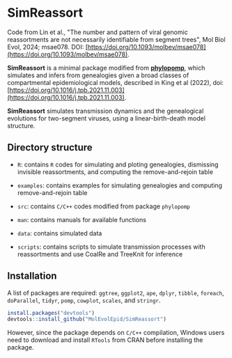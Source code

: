 # SimReassort
Code from Lin et al., "The number and pattern of viral genomic reassortments are not necessarily identifiable from segment trees", Mol Biol Evol, 2024; msae078. DOI: [https://doi.org/10.1093/molbev/msae078](https://doi.org/10.1093/molbev/msae078).

**SimReassort** is a minimal package modified from [**phylopomp**](https://github.com/kingaa/phylopomp), which simulates and infers from genealogies given a broad classes of compartmental epidemiological models, described in King et al (2022), doi: [https://doi.org/10.1016/j.tpb.2021.11.003](https://doi.org/10.1016/j.tpb.2021.11.003).

**SimReassort** simulates transmission dynamics and the genealogical evolutions for two-segment viruses, using a linear-birth-death model structure.

## Directory structure

-   `R`: contains `R` codes for simulating and ploting genealogies, dismissing invisible reassortments, and computing the remove-and-rejoin table

-   `examples`: contains examples for simulating genealogies and computing remove-and-rejoin table

-   `src`: contains `C/C++` codes modified from package `phylopomp`

-   `man`: contains manuals for available functions

-   `data`: contains simulated data

-   `scripts`: contains scripts to simulate transmission processes with reassortments and use CoalRe and TreeKnit for inference

## Installation

A list of packages are required: `ggtree`, `ggplot2`, `ape`, `dplyr`, `tibble`, `foreach`, `doParallel`, `tidyr`, `pomp`, `cowplot`, `scales`, and `stringr`.

``` r
install.packages("devtools")
devtools::install_github("MolEvolEpid/SimReassort")
```

However, since the package depends on `C/C++` compilation, Windows users need to download and install `RTools` from CRAN before installing the package. 
